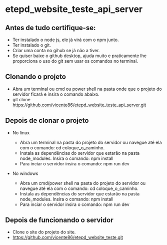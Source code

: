 # etepd_website_teste_api_server

## Antes de tudo certifique-se:

  - Ter instalado o node js, ele já virá com o npm junto.
  - Ter instalado o git.
  - Criar uma conta no gihub se já não a tiver.
  - Se quiser baixe o github desktop, ajuda muito e praticamente lhe proporciona o uso do git sem usar os comandos no terminal.

## Clonando o projeto

  - Abra um terminal ou cmd ou power shell na pasta onde que o projeto do servidor ficará e insira o comando abaixo.
  - git clone https://github.com/vicente86/etepd_website_teste_api_server.git

## Depois de clonar o projeto

 - No linux
   * Abra um terminal na pasta do projeto do servidor ou navegue até ela com o comando: cd coloque_o_caminho.
   * Instala as dependências do servidor que estarão na pasta node_modules. Insira o comando: npm install
   * Para inciar o servidor insira o comando: npm run dev

  - No windows
    * Abra um cmd/power shell na pasta do projeto do servidor ou navegue até ela com o comando: cd coloque_o_caminho.
    * Instala as dependências do servidor que estarão na pasta node_modules. Insira o comando: npm install
    * Para inciar o servidor insira o comando: npm run dev

## Depois de funcionando o servidor

  - Clone o site do projeto do site.
  - https://github.com/vicente86/etepd_website_teste.git